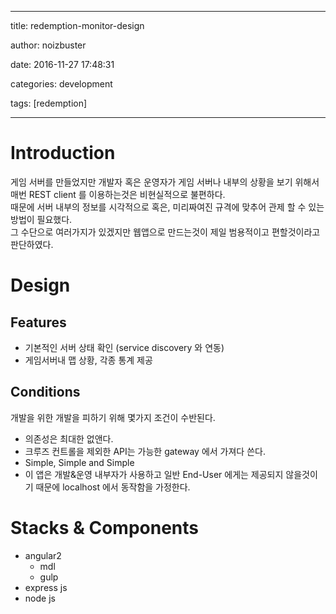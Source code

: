 
---

title:  redemption-monitor-design

author: noizbuster

date:   2016-11-27 17:48:31

categories: development

tags: [redemption]

---

# Introduction
게임 서버를 만들었지만 개발자 혹은 운영자가 게임 서버나 내부의 상황을 보기 위해서 매번 REST client 를 이용하는것은 비현실적으로 불편하다.  
때문에 서버 내부의 정보를 시각적으로 혹은, 미리짜여진 규격에 맞추어 관제 할 수 있는 방법이 필요했다.  
그 수단으로 여러가지가 있겠지만 웹앱으로 만드는것이 제일 범용적이고 편할것이라고 판단하였다.

# Design

## Features

* 기본적인 서버 상태 확인 (service discovery 와 연동)
* 게임서버내 맵 상황, 각종 통계 제공

## Conditions
개발을 위한 개발을 피하기 위해 몇가지 조건이 수반된다.

* 의존성은 최대한 없앤다.
* 크루즈 컨트롤을 제외한 API는 가능한 gateway 에서 가져다 쓴다.
* Simple, Simple and Simple
* 이 앱은 개발&운영 내부자가 사용하고 일반 End-User 에게는 제공되지 않을것이기 때문에 localhost 에서 동작함을 가정한다.

# Stacks & Components
* angular2
    * mdl
    * gulp
* express js
* node js
